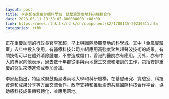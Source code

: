 ```yaml
---
layout: post
title: 李家超在重慶參觀科學城　鼓勵渝港兩地科研機構合作
date: 2023-05-11 13:38:05.000000000 +08:00
link: https://news.rthk.hk/rthk/ch/component/k2/1700135-20230511.htm
categories: rthk
---
```


正在重慶訪問的行政長官李家超，早上與團隊參觀當地的科學城。其中「金鳳實驗室」去年中投入使用，有醫療科技公司介紹應用高強度聚焦超聲波技術的成果，有關技術可以在體外消除腫瘤，不會造成傷口，香港的醫院亦有應用。另外，亦有中大的專家向他表示，過去數十年都從事與內地醫生交流和培訓的工作，包括安排重慶的醫生來港進修或參加會議。

李家超指出，特區政府鼓勵渝港兩地大學和科研機構，在基礎研究、實驗室、科技資源和成果分享等方面交流合作。政府支持和推動渝港共建國際科技合作平台，協助將科技成果轉移轉化，並應用落地。

